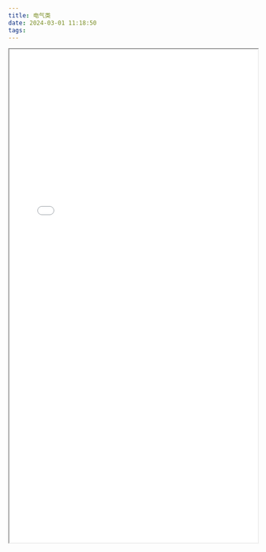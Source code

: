 ```yaml
---
title: 电气类
date: 2024-03-01 11:18:50
tags:
---
```


<iframe id="pdf-viewer" src="/pdf/国家电网·必会考点-电气类.pdf#toolbar=0&navpanes=0&zoom=125" width="100%" height="1000px" toolbar=0></iframe>





